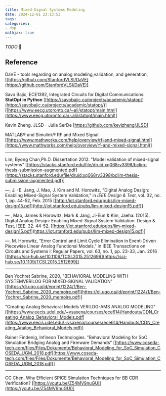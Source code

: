 ```yaml
---
title: Mixed-Signal Systems Modeling
date: 2024-12-01 23:13:53
tags:
categories:
- dsp
mathjax: true
---
```


*TODO* &#128197;





## Reference

DaVE - tools regarding on analog modeling,validation, and generation, [[https://github.com/StanfordVLSI/DaVE](https://github.com/StanfordVLSI/DaVE)]

Savo Bajic, ECE1392, Integrated Circuits for Digital Communications: **StatOpt in Python** [[https://savobajic.ca/projects/academic/statopt](https://savobajic.ca/projects/academic/statopt/)] [[https://www.eecg.utoronto.ca/~ali/statopt/main.html](https://www.eecg.utoronto.ca/~ali/statopt/main.html)]

Kevin Zheng. JLSD - Julia SerDe [https://github.com/kevjzheng/JLSD]

MATLAB® and Simulink® RF and Mixed Signal [[https://www.mathworks.com/help/overview/rf-and-mixed-signal.html](https://www.mathworks.com/help/overview/rf-and-mixed-signal.html)]

---

Lim, Byong Chan,Ph.D. Dissertation 2012. "Model validation of mixed-signal systems" [[https://stacks.stanford.edu/file/druid:xq068rv3398/bclim-thesis-submission-augmented.pdf](https://stacks.stanford.edu/file/druid:xq068rv3398/bclim-thesis-submission-augmented.pdf)]

—, J. -E. Jang, J. Mao, J. Kim and M. Horowitz, "Digital Analog Design: Enabling Mixed-Signal System Validation," in *IEEE Design & Test*, vol. 32, no. 1, pp. 44-52, Feb. 2015 [[http://iot.stanford.edu/pubs/lim-mixed-design15.pdf](http://iot.stanford.edu/pubs/lim-mixed-design15.pdf)]

— , Mao, James & Horowitz, Mark & Jang, Ji-Eun & Kim, Jaeha. (2015). Digital Analog Design: Enabling Mixed-Signal System Validation. Design & Test, IEEE. 32. 44-52. [[https://iot.stanford.edu/pubs/lim-mixed-design15.pdf](https://iot.stanford.edu/pubs/lim-mixed-design15.pdf)]

—, M. Horowitz, "Error Control and Limit Cycle Elimination in Event-Driven Piecewise Linear Analog Functional Models," in IEEE Transactions on Circuits and Systems I: Regular Papers, vol. 63, no. 1, pp. 23-33, Jan. 2016 [[https://sci-hub.se/10.1109/TCSI.2015.2512699](https://sci-hub.se/10.1109/TCSI.2015.2512699)]

---

Ben Yochret Sabrine, 2020, "BEHAVIORAL MODELING WITH SYSTEMVERILOG FOR MIXED-SIGNAL VALIDATION" [[https://di.uqo.ca/id/eprint/1224/1/Ben-Yochret_Sabrine_2020_memoire.pdf](https://di.uqo.ca/id/eprint/1224/1/Ben-Yochret_Sabrine_2020_memoire.pdf)]

"Creating Analog Behavioral Models VERILOG-AMS ANALOG MODELING" [[https://www.eecis.udel.edu/~vsaxena/courses/ece614/Handouts/CDN_Creating_Analog_Behavioral_Models.pdf](https://www.eecis.udel.edu/~vsaxena/courses/ece614/Handouts/CDN_Creating_Analog_Behavioral_Models.pdf)]

Rainer Findenig, Infineon Technologies. "Behavioral Modeling for SoC Simulation Bridging Analog and Firmware Demands" [[https://www.coseda-tech.com/files/Files/Dokumente/Behavioral_Modeling_for_SoC_Simulation_COSEDA_UGM_2018.pdf](https://www.coseda-tech.com/files/Files/Dokumente/Behavioral_Modeling_for_SoC_Simulation_COSEDA_UGM_2018.pdf)]

---

CC Chen. Why Efficient SPICE Simulation Techniques for BB CDR Verification? [[https://youtu.be/Z54MV9nuGUI](https://youtu.be/Z54MV9nuGUI)]

